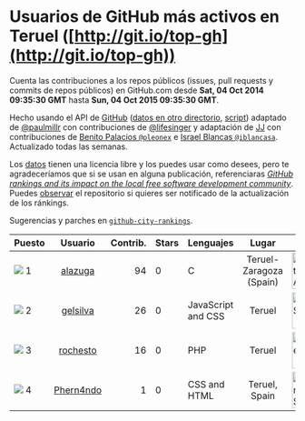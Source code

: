 
# Usuarios de GitHub más activos en Teruel ([http://git.io/top-gh](http://git.io/top-gh))



  Cuenta las contribuciones a los repos públicos (issues, pull requests y commits de repos públicos) en GitHub.com desde  **Sat, 04 Oct 2014 09:35:30 GMT** hasta **Sun, 04 Oct 2015 09:35:30 GMT**.

  Hecho usando el API de [GitHub](http://github.com) ([datos en otro directorio](https://github.com/JJ/top-github-users-data/tree/master/data), [script](https://github.com/JJ/top-github-users)) adaptado de [@paulmillr](https://github.com/paulmillr) con contribuciones de [@lifesinger](https://github.com/lifesinger) y adaptación de [JJ](http://jj.github.io) con contribuciones de [Benito Palacios `@pleonex`](http://github.com/pleonex) e [Israel Blancas `@iblancasa`](https://github.com/iblancasa). Actualizado todas las semanas.

  Los [datos](https://github.com/JJ/top-github-users-data/tree/master/data) tienen una licencia libre y los puedes usar como desees, pero te agradeceríamos que si se usan en alguna publicación, referenciaras [*GitHub rankings and its impact on the local free software development community*](https://thewinnower.com/papers/github-rankings-and-its-impact-on-the-local-free-software-development-community). Puedes [observar](https://github.com/JJ/top-github-users-data/subscription) el repositorio si quieres ser notificado de la actualización de los ránkings.

  Sugerencias y parches en [`github-city-rankings`](http://github.com/JJ/github-city-rankings).


| Puesto   |  Usuario  |Contrib.| Stars | Lenguajes   |      Lugar      |  Avatar  |
|----------|:---------:|-------:|-------|-------------|:---------------:|----------|
|![](https://raw.githubusercontent.com/JJ/github-city-rankings/master/img/.gif) 1 | [alazuga](https://github.com/alazuga) | 94 | 0 | C | Teruel-Zaragoza (Spain) | <img src='https://avatars3.githubusercontent.com/u/6850099?v=3&s=64' width="64" title='Alberto Azuara'> |
|![](https://raw.githubusercontent.com/JJ/github-city-rankings/master/img/.gif) 2 | [gelsilva](https://github.com/gelsilva) | 26 | 0 | JavaScript and CSS | Teruel | <img src='https://avatars3.githubusercontent.com/u/2872196?v=3&s=64' width="64" title='Ángel Silva'> |
|![](https://raw.githubusercontent.com/JJ/github-city-rankings/master/img/.gif) 3 | [rochesto](https://github.com/rochesto) | 16 | 0 | PHP | Teruel | <img src='https://avatars1.githubusercontent.com/u/4068052?v=3&s=64' width="64" title='Rochesto E'> |
|![](https://raw.githubusercontent.com/JJ/github-city-rankings/master/img/.gif) 4 | [Phern4ndo](https://github.com/Phern4ndo) | 1 | 0 | CSS and HTML | Teruel, Spain | <img src='https://avatars2.githubusercontent.com/u/5798990?v=3&s=64' width="64" title='Fernando Sanchez'> |

